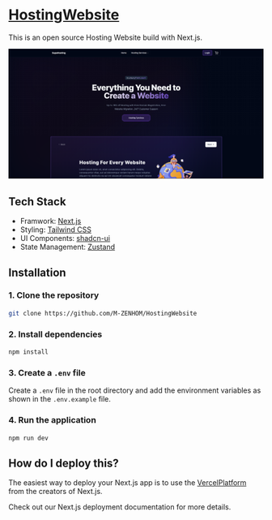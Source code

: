 # [HostingWebsite](https://hosting-ten.vercel.app)

This is an open source Hosting Website build with Next.js.

[![HostingWebsite](./public/op.png)](https://hosting-ten.vercel.app)

## Tech Stack

- Framwork: [Next.js](https://nextjs.org)
- Styling: [Tailwind CSS](https://tailwindcss.com)
- UI Components: [shadcn-ui](https://ui.shadcn.com/)
- State Management: [Zustand](https://zustand-demo.pmnd.rs/)

## Installation

### 1. Clone the repository

```bash
git clone https://github.com/M-ZENHOM/HostingWebsite
```

### 2. Install dependencies

```bash
npm install
```

### 3. Create a `.env` file

Create a `.env` file in the root directory and add the environment variables as shown in the `.env.example` file.

### 4. Run the application

```bash
npm run dev
```

## How do I deploy this?

The easiest way to deploy your Next.js app is to use the [VercelPlatform](https://nextjs.org/docs/pages/building-your-application/deploying) from the creators of Next.js.

Check out our Next.js deployment documentation for more details.
